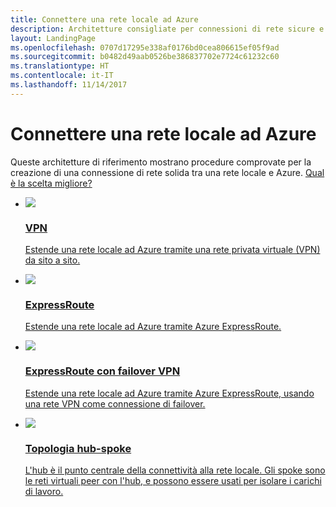 ```yaml
---
title: Connettere una rete locale ad Azure
description: Architetture consigliate per connessioni di rete sicure e solide tra le reti locali e Azure.
layout: LandingPage
ms.openlocfilehash: 0707d17295e338af0176bd0cea806615ef05f9ad
ms.sourcegitcommit: b0482d49aab0526be386837702e7724c61232c60
ms.translationtype: HT
ms.contentlocale: it-IT
ms.lasthandoff: 11/14/2017
---
```

# <a name="connect-an-on-premises-network-to-azure"></a>Connettere una rete locale ad Azure

Queste architetture di riferimento mostrano procedure comprovate per la creazione di una connessione di rete solida tra una rete locale e Azure. [Qual è la scelta migliore?](./considerations.md)

<ul class="panelContent">
    <li>
        <a href="./vpn.md">
            <div class="cardSize">
                <div class="cardPadding">
                    <div class="card">
                        <div class="cardImageOuter">
                            <div class="cardImage">
                            <img src="./images/vpn.svg">
                            </div>
                        </div>
                        <div class="cardText">
                            <h3>VPN</h3>
                            <p>Estende una rete locale ad Azure tramite una rete privata virtuale (VPN) da sito a sito.</p>
                        </div>
                    </div>
                </div>
            </div>
        </a>
    </li>
    <li>
        <a href="./expressroute.md">
            <div class="cardSize">
                <div class="cardPadding">
                    <div class="card">
                        <div class="cardImageOuter">
                            <div class="cardImage">
                            <img src="./images/expressroute.svg">
                            </div>
                        </div>
                        <div class="cardText">
                            <h3>ExpressRoute</h3>
                            <p>Estende una rete locale ad Azure tramite Azure ExpressRoute.</p>
                        </div>
                    </div>
                </div>
            </div>
        </a>
    </li>
    <li>
        <a href="./expressroute-vpn-failover.md">
            <div class="cardSize">
                <div class="cardPadding">
                    <div class="card">
                        <div class="cardImageOuter">
                            <div class="cardImage">
                            <img src="./images/expressroute-vpn-failover.svg">
                            </div>
                        </div>
                        <div class="cardText">
                            <h3>ExpressRoute con failover VPN</h3>
                            <p>Estende una rete locale ad Azure tramite Azure ExpressRoute, usando una rete VPN come connessione di failover.</p>
                        </div>
                    </div>
                </div>
            </div>
        </a>
    </li>
    <li>
        <a href="./hub-spoke.md">
            <div class="cardSize">
                <div class="cardPadding">
                    <div class="card">
                        <div class="cardImageOuter">
                            <div class="cardImage">
                            <img src="./images/hub-spoke.svg">
                            </div>
                        </div>
                        <div class="cardText">
                            <h3>Topologia hub-spoke</h3>
                            <p>L'hub è il punto centrale della connettività alla rete locale. Gli spoke sono le reti virtuali peer con l'hub, e possono essere usati per isolare i carichi di lavoro. </p>
                        </div>
                    </div>
                </div>
            </div>
        </a>
    </li>
</ul>

